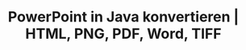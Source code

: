 ---
title: PowerPoint in Java konvertieren | HTML, PNG, PDF, Word, TIFF
linktitle: PowerPoint konvertieren
type: docs
weight: 20
url: /de/java/convert-powerpoint/
description: Dieser Artikel listet Themen und Beispielcodes in Java auf, die verwendet werden können, um PowerPoint (PPT, PPTX, ODP) in verschiedene Formate wie HTML, PNG, PDF, Word, TIFF usw. zu konvertieren.
---